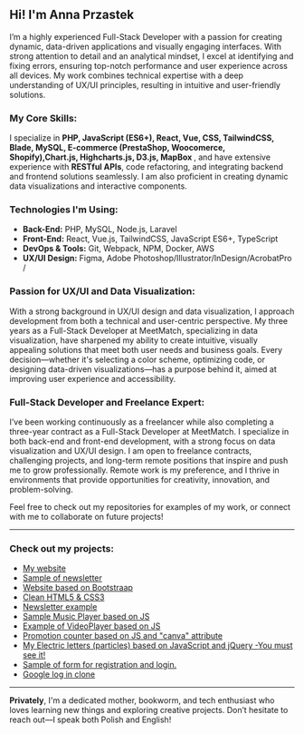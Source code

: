 <h2><strong>Hi! I'm Anna Przastek</strong></h2>

<p>I’m a highly experienced Full-Stack Developer with a passion for creating dynamic, data-driven applications and visually engaging interfaces. With strong attention to detail and an analytical mindset, I excel at identifying and fixing errors, ensuring top-notch performance and user experience across all devices. My work combines technical expertise with a deep understanding of UX/UI principles, resulting in intuitive and user-friendly solutions.</p>

<h3>My Core Skills:</h3>
<p>I specialize in <strong>PHP, JavaScript (ES6+), React, Vue, CSS, TailwindCSS, Blade, MySQL, E-commerce (PrestaShop, Woocomerce, Shopify),Chart.js, Highcharts.js, D3.js, MapBox </strong>, and have extensive experience with <strong>RESTful APIs</strong>, code refactoring, and integrating backend and frontend solutions seamlessly. I am also proficient in creating dynamic data visualizations and interactive components.</p>

<h3>Technologies I'm Using:</h3>
<ul>
  <li><strong>Back-End:</strong> PHP, MySQL, Node.js, Laravel</li>
  <li><strong>Front-End:</strong> React, Vue.js, TailwindCSS, JavaScript ES6+, TypeScript</li>
  <li><strong>DevOps & Tools:</strong> Git, Webpack, NPM, Docker, AWS</li>
  <li><strong>UX/UI Design:</strong> Figma, Adobe Photoshop/Illustrator/InDesign/AcrobatPro /</li>
</ul>

<h3>Passion for UX/UI and Data Visualization:</h3>
<p>With a strong background in UX/UI design and data visualization, I approach development from both a technical and user-centric perspective. My three years as a Full-Stack Developer at MeetMatch, specializing in data visualization, have sharpened my ability to create intuitive, visually appealing solutions that meet both user needs and business goals. Every decision—whether it's selecting a color scheme, optimizing code, or designing data-driven visualizations—has a purpose behind it, aimed at improving user experience and accessibility.</p>

<h3>Full-Stack Developer and Freelance Expert:</h3>
<p>I’ve been working continuously as a freelancer while also completing a three-year contract as a Full-Stack Developer at MeetMatch. I specialize in both back-end and front-end development, with a strong focus on data visualization and UX/UI design. I am open to freelance contracts, challenging projects, and long-term remote positions that inspire and push me to grow professionally. Remote work is my preference, and I thrive in environments that provide opportunities for creativity, innovation, and problem-solving.</p>

<p>Feel free to check out my repositories for examples of my work, or connect with me to collaborate on future projects!</p>

<hr>

<h3>Check out my projects:</h3>
<ul>
  <li><a href="https://annap.be/">My website
  <li><a href="https://aprzastek.github.io/Responsive-email-sample/"> Sample of newsletter</a></li>
  <li><a href="https://aprzastek.github.io/Bootstrap-website/">Website based on Bootstraap</a></li>
  <li><a href="https://aprzastek.github.io/Clean-HTML-and-CSS/"> Clean HTML5 & CSS3</a></li>
  <li><a href="https://aprzastek.github.io/Responsive-e-mail-example/">Newsletter example</a></li>
  <li><a href="https://aprzastek.github.io/musicplayer/">Sample Music Player based on JS</a></li>
  <li><a href="https://aprzastek.github.io/VideoPlayer/">Example of VideoPlayer based on JS</a></l>
  <li><a href="https://aprzastek.github.io/Counter/">Promotion counter based on JS and "canva" attribute</a></l>
  <li><a href="https://aprzastek.github.io/Electric_letters/">My Electric letters (particles) based on JavaScript and jQuery -You must see it!</a></li>
  <li><a href="https://aprzastek.github.io/LoginForm/">Sample of form for registration and login.</a></li>
  <li><a href="https://aprzastek.github.io/Clone-of-Google-Log-In-Form/">Google log in clone</a></li>
</ul>

<hr>

<p><strong>Privately</strong>, I'm a dedicated mother, bookworm, and tech enthusiast who loves learning new things and exploring creative projects. Don’t hesitate to reach out—I speak both Polish and English!</p>
